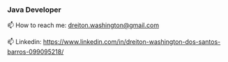 ### Java Developer

📫 How to reach me: dreiton.washington@gmail.com

📫 Linkedin: https://www.linkedin.com/in/dreiton-washington-dos-santos-barros-099095218/
